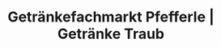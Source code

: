 ---
title: "Getränkefachmarkt Pfefferle | Getränke Traub"
url: /voehringen/getraenkefachmarkt-pfefferle-getraenke-traub/
shop: Getränke
---